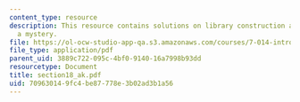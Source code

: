 ```yaml
---
content_type: resource
description: This resource contains solutions on library construction and application-solve
  a mystery.
file: https://ol-ocw-studio-app-qa.s3.amazonaws.com/courses/7-014-introductory-biology-spring-2005/709630149fc4be87778e3b02ad3b1a56_section18_ak.pdf
file_type: application/pdf
parent_uid: 3889c722-095c-4bf0-9140-16a7998b93dd
resourcetype: Document
title: section18_ak.pdf
uid: 70963014-9fc4-be87-778e-3b02ad3b1a56
---
```

